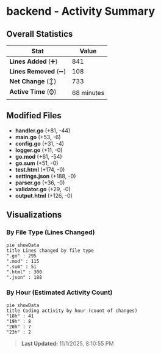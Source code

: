 # backend - Activity Summary 

## Overall Statistics

| Stat                   | Value                                                             |
| ---------------------- | ----------------------------------------------------------------- |
| **Lines Added** (➕)   | 841                                          |
| **Lines Removed** (➖) | 108                                        |
| **Net Change** (↕)    | 733                |
| **Active Time** (⌚)   | 68 minutes |


## Modified Files
- **handler.go** (+81, -44)
- **main.go** (+53, -6)
- **config.go** (+31, -4)
- **logger.go** (+11, -0)
- **go.mod** (+61, -54)
- **go.sum** (+51, -0)
- **test.html** (+174, -0)
- **settings.json** (+188, -0)
- **parser.go** (+36, -0)
- **validator.go** (+29, -0)
- **output.html** (+126, -0)

## Visualizations

### By File Type (Lines Changed)

```mermaid
pie showData
title Lines changed by file type
".go" : 295
".mod" : 115
".sum" : 51
".html" : 300
".json" : 188
```

### By Hour (Estimated Activity Count)

```mermaid
pie showData
title Coding activity by hour (count of changes)
"18h" : 41
"19h" : 8
"20h" : 7
"23h" : 2
```


> **Last Updated:** 11/1/2025, 8:10:55 PM